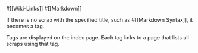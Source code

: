 #[[Wiki-Links]] #[[Markdown]]

If there is no scrap with the specified title, such as #[[Markdown Syntax]], it becomes a tag.

Tags are displayed on the index page. Each tag links to a page that lists all scraps using that tag.